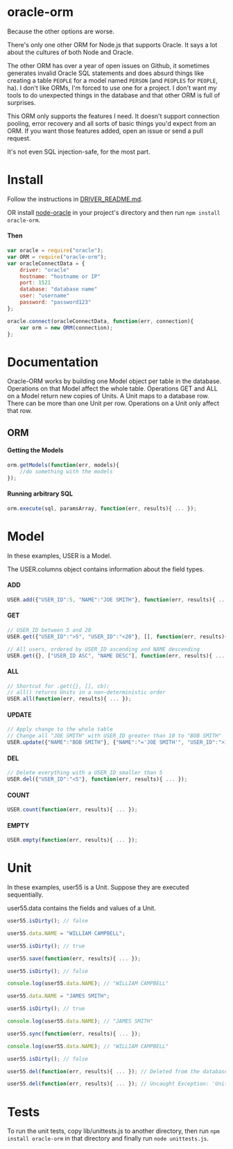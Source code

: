 oracle-orm
==========

Because the other options are worse.

There's only one other ORM for Node.js that supports Oracle. It says a lot about the cultures of both Node and Oracle.

The other ORM has over a year of open issues on Github, it sometimes generates invalid Oracle SQL statements and does absurd things like creating a table `PEOPLE` for a model named `PERSON` (and `PEOPLES` for `PEOPLE`, ha). I don't like ORMs, I'm forced to use one for a project. I don't want my tools to do unexpected things in the database and that other ORM is full of surprises.

This ORM only supports the features I need. It doesn't support connection pooling, error recovery and all sorts of basic things you'd expect from an ORM. If you want those features added, open an issue or send a pull request.

It's not even SQL injection-safe, for the most part.


# Install

Follow the instructions in [DRIVER_README.md](https://github.com/SGrondin/oracle-orm/blob/master/driver/DRIVER_README.md).

OR install [node-oracle](https://github.com/joeferner/node-oracle) in your project's directory and then run `npm install oracle-orm`.

#### Then

```javascript
var oracle = require("oracle");
var ORM = require("oracle-orm");
var oracleConnectData = {
	driver: "oracle"
	hostname: "hostname or IP"
	port: 1521
	database: "database name"
	user: "username"
	password: "password123"
};

oracle.connect(oracleConnectData, function(err, connection){
	var orm = new ORM(connection);
};
```


# Documentation

Oracle-ORM works by building one Model object per table in the database. Operations on that Model affect the whole table. Operations GET and ALL on a Model return new copies of Units. A Unit maps to a database row. There can be more than one Unit per row. Operations on a Unit only affect that row.

## ORM

#### Getting the Models
```javascript
orm.getModels(function(err, models){
	//do something with the models
});
```

#### Running arbitrary SQL
```javascript
orm.execute(sql, paramsArray, function(err, results){ ... });
```

# Model

In these examples, USER is a Model.

The USER.columns object contains information about the field types.

#### ADD
```javascript
USER.add({"USER_ID":5, "NAME":"JOE SMITH"}, function(err, results){ ... });
```

#### GET
```javascript
// USER_ID between 5 and 20
USER.get({"USER_ID":">5", "USER_ID":"<20"}, [], function(err, results){ ... });

// All users, ordered by USER_ID ascending and NAME descending
USER.get({}, ["USER_ID ASC", "NAME DESC"], function(err, results){ ... });
```

#### ALL
```javascript
// Shortcut for .get({}, [], cb);
// all() returns Units in a non-deterministic order
USER.all(function(err, results){ ... });
```

#### UPDATE
```javascript
// Apply change to the whole table
// Change all "JOE SMITH" with USER_ID greater than 10 to "BOB SMITH"
USER.update({"NAME":"BOB SMITH"}, {"NAME":"='JOE SMITH'", "USER_ID":">10"}, function(err, results){ ... });
```

#### DEL
```javascript
// Delete everything with a USER_ID smaller than 5
USER.del({"USER_ID":"<5"}, function(err, results){ ... });
```

#### COUNT
```javascript
USER.count(function(err, results){ ... });
```

#### EMPTY
```javascript
USER.empty(function(err, results){ ... });

```


# Unit

In these examples, user55 is a Unit. Suppose they are executed sequentially.

user55.data contains the fields and values of a Unit.

```javascript
user55.isDirty(); // false

user55.data.NAME = "WILLIAM CAMPBELL";

user55.isDirty(); // true

user55.save(function(err, results){ ... });

user55.isDirty(); // false

console.log(user55.data.NAME); // "WILLIAM CAMPBELL"

user55.data.NAME = "JAMES SMITH";

user55.isDirty(); // true

console.log(user55.data.NAME); // "JAMES SMITH"

user55.sync(function(err, results){ ... });

console.log(user55.data.NAME); // "WILLIAM CAMPBELL"

user55.isDirty(); // false

user55.del(function(err, results){ ... }); // Deleted from the database

user55.del(function(err, results){ ... }); // Uncaught Exception: 'Unit USER was deleted and doesn't exist anymore'
```

# Tests

To run the unit tests, copy lib/unittests.js to another directory, then run `npm install oracle-orm` in that directory and finally run `node unittests.js`.
